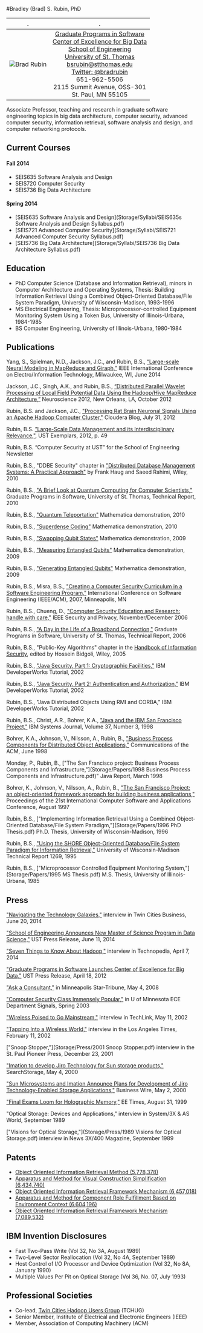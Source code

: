 #Bradley (Brad) S. Rubin, PhD

. | . |
---------------------------- | :----------: |
![Brad Rubin](http://www.stthomas.edu/media/engineeringsoftware/faculty/Rubin_Brad_full.jpg)|[Graduate Programs in Software](http://www.stthomas.edu/gradsoftware/default.html)<br>[Center of Excellence for Big Data](http://www.stthomas.edu/coe4bd)<br>[School of Engineering](http://www.stthomas.edu/engineering/)<br>[University of St. Thomas](http://www.stthomas.edu)<br><bsrubin@stthomas.edu><br>[Twitter: @bradrubin](http://twitter.com/bradrubin)<br>651-962-5506<br>2115 Summit Avenue, OSS-301<br>St. Paul, MN 55105|

Associate Professor, teaching and research in graduate software engineering topics in big data architecture, computer security, advanced computer security, information retrieval, software analysis and design, and computer networking protocols.

## Current Courses

#### Fall 2014

* SEIS635 Software Analysis and Design
* SEIS720 Computer Security
* SEIS736 Big Data Architecture

#### Spring 2014

* [SEIS635 Software Analysis and Design](Storage/Syllabi/SEIS635s Software Analysis and Design Syllabus.pdf)
* [SEIS721 Advanced Computer Security](Storage/Syllabi/SEIS721 Advanced Computer Security Syllabus.pdf)
* [SEIS736 Big Data Architecture](Storage/Syllabi/SEIS736 Big Data Architecture Syllabus.pdf)

## Education

* PhD Computer Science (Database and Information Retrieval), minors in Computer Architecture and Operating Systems, Thesis: Building Information Retrieval Using a Combined Object-Oriented Database/File System Paradigm, University of Wisconsin-Madison, 1993-1996
* MS Electrical Engineering, Thesis: Microprocessor-controlled Equipment Monitoring System Using a Token Bus, University of Illinois-Urbana, 1984-1985
* BS Computer Engineering, University of Illinois-Urbana, 1980-1984

## Publications

Yang, S., Spielman, N.D., Jackson, J.C., and Rubin, B.S., [“Large-scale Neural Modeling in MapReduce and Giraph,”](https://github.com/imsure/NeuralGiraph) IEEE International Conference on Electro/Information Technology, Milwaukee, WI, June 2014

Jackson, J.C., Singh, A.K., and Rubin, B.S., [“Distributed Parallel Wavelet Processing of Local Field Potential Data Using the Hadoop/Hive MapReduce Architecture,”](http://www.abstractsonline.com/plan/ViewAbstract.aspx?mID=2964&sKey=7b20b1ce-cfbf-44ca-9faa-3565338bdec5&cKey=d149ca79-b6f2-4006-af4f-66e01883cfe2&mKey=70007181-01c9-4de9-a0a2-eebfa14cd9f1) Neuroscience 2012, New Orleans, LA, October 2012

Rubin, B.S. and Jackson, J.C., ["Processing Rat Brain Neuronal Signals Using an Apache Hadoop Computer Cluster,"](http://blog.cloudera.com/blog/2012/07/processing-rat-brain-neuronal-signals-using-a-hadoop-computing-cluster-part-i/) Cloudera Blog, July 31, 2012

Rubin, B.S. [”Large-Scale Data Management and its Interdisciplinary Relevance,"](http://www.stthomas.edu/media/gro/publicationsarchiveimages/Exemplars-2012.pdf), UST Exemplars, 2012, p. 49

Rubin, B.S. “Computer Security at UST” for the School of Engineering Newsletter

Rubin, B.S., "DDBE Security" chapter in ["Distributed Database Management Systems: A Practical Approach"](http://www.amazon.com/Distributed-Database-Management-Systems-Practical/dp/047040745X) by Frank Haug and Saeed Rahimi, Wiley, 2010

Rubin, B.S., ["A Brief Look at Quantum Computing for Computer Scientists,"](Storage/Papers/A%20Brief%20Look%20at%20Quantum%20Computing%20for%20Computer%20Scientists.pdf) Graduate Programs in Software, University of St. Thomas, Technical Report, 2010

Rubin, B.S., ["Quantum Teleportation"](http://demonstrations.wolfram.com/QuantumTeleportation/) Mathematica demonstration, 2010

Rubin, B.S., ["Superdense Coding"](http://demonstrations.wolfram.com/SuperdenseCoding/) Mathematica demonstration, 2010

Rubin, B.S., ["Swapping Qubit States"](http://demonstrations.wolfram.com/SwappingQubitStates/) Mathematica demonstration, 2009

Rubin, B.S., ["Measuring Entangled Qubits"](http://demonstrations.wolfram.com/MeasuringEntangledQubits/) Mathematica demonstration, 2009

Rubin, B.S., ["Generating Entangled Qubits"](http://demonstrations.wolfram.com/GeneratingEntangledQubits/) Mathematica demonstration, 2009

Rubin, B.S., Misra, B.S., ["Creating a Computer Security Curriculum in a Software Engineering Program,"](http://portal.acm.org/citation.cfm?id=1248905") International Conference on Software Engineering (IEEE/ACM), 2007, Minneapolis, MN

Rubin, B.S., Chueng, D., ["Computer Security Education and Research: handle with care,"](http://ieeexplore.ieee.org/xpl/abstractKeywords.jsp?arnumber=4042658) IEEE Security and Privacy, November/December 2006

Rubin, B.S., ["A Day in the Life of a Broadband Connection,"](
Storage/Papers/2006%20A%20Day%20in%20the%20Life%20of%20a%20Broadband%20Connection.pdf) Graduate Programs in Software, University of St. Thomas, Technical Report, 2006

Rubin, B.S., "Public-Key Algorithms" chapter in the [Handbook of Information Security](http://www.amazon.com/Handbook-Information-Security-3-Set/dp/0471648337), edited by Hossein Bidgoli, Wiley, 2005

Rubin, B.S., ["Java Security, Part 1: Cryptographic Facilities,"](http://www.ibm.com/developerworks/java/tutorials/j-sec1/j-sec1.html) IBM DeveloperWorks Tutorial, 2002

Rubin, B.S., ["Java Security, Part 2: Authentication and Authorization,"](http://www.ibm.com/developerworks/java/tutorials/j-sec2/j-sec2.html) IBM DeveloperWorks Tutorial, 2002

Rubin, B.S., "Java Distributed Objects Using RMI and CORBA," IBM DeveloperWorks Tutorial, 2002

Rubin, B.S., Christ, A.R., Bohrer, K.A., ["Java and the IBM San Francisco Project,"](http://domino.watson.ibm.com/tchjr/journalindex.nsf/0/f338c659dacf61bf85256bfa00685d56?OpenDocument) IBM Systems Journal, Volume 37, Number 3, 1998

Bohrer, K.A., Johnson, V., Nilsson, A., Rubin, B., ["Business Process Components for Distributed Object Applications,"](http://dl.acm.org/citation.cfm?id=276618) Communications of the ACM, June 1998

Monday, P., Rubin, B., ["The San Francisco project: Business Process Components and Infrastructure,"](Storage/Papers/1998 Business Process Components and Infrastructure.pdf)" Java Report, March 1998

Bohrer, K., Johnson, V., Nilsson, A., Rubin, B., ["The San Francisco Project: an object-oriented framework approach for building business applications,"](http://ieeexplore.ieee.org/xpl/login.jsp?tp=&arnumber=625027) Proceedings of the 21st International Computer Software and Applications Conference, August 1997

Rubin, B.S., ["Implementing Information Retrieval Using a Combined Object-Oriented Database/File System Paradigm,"](Storage/Papers/1996 PhD Thesis.pdf)
Ph.D. Thesis, University of Wisconsin-Madison, 1996

Rubin, B.S., ["Using the SHORE Object-Oriented Database/File System Paradigm for Information Retrieval,"](Storage/Papers/tr1269.pdf) University of Wisconsin-Madison Technical Report 1269, 1995

Rubin, B.S., ["Microprocessor Controlled Equipment Monitoring System,"](Storage/Papers/1995 MS Thesis.pdf) M.S. Thesis, University of Illinois-Urbana, 1985

## Press

["Navigating the Technology Galaxies,"](http://tcbmag.com/Industries/Technology/Navigating-The-Technology-Galaxies) interview in Twin Cities Business, June 20, 2014

["School of Engineering Announces New Master of Science Program in Data Science,"](http://www.stthomas.edu/news/school-engineering-announces-new-master-science-program-data-science/) UST Press Release, June 11, 2014

["Seven Things to Know About Hadoop,"](http://www.techopedia.com/2/30123/trends/big-data/7-things-to-know-about-hadoop) interview in Technopedia, April 7, 2014

["Graduate Programs in Software Launches Center of Excellence for Big Data,"](http://www.stthomas.edu/news/big-data/) UST Press Release, April 18, 2012

["Ask a Consultant,"](http://www.startribune.com/business/18500364.html) in Minneapolis Star-Tribune, May 4, 2008

["Computer Security Class Immensely Popular,"](Storage/Press/UofMComputerSecurityClass.pdf) in U of Minnesota ECE Department Signals, Spring 2003

["Wireless Poised to Go Mainstream,"](Storage/Press/Techlink_Central.pdf)
interview in TechLink, May 11, 2002

["Tapping Into a Wireless World,"](http://articles.latimes.com/2002/feb/11/business/fi-wireless11) interview in the Los Angeles Times, February 11, 2002

["Snoop Stopper,"](Storage/Press/2001 Snoop Stopper.pdf) interview in the St. Paul Pioneer Press, December 23, 2001

["Imation to develop Jiro Technology for Sun storage products,"](http://searchstorage.techtarget.com/news/201547/Imation-to-develop-Jiro-Technology-for-Sun-storage-products) SearchStorage, May 4, 2000

["Sun Microsystems and Imation Announce Plans for Development of Jiro Technology-Enabled Storage Applications,"](http://www.thefreelibrary.com/Sun+Microsystems+and+Imation+Announce+Plans+for+Development+of+Jiro...-a061848561) Business Wire, May 2, 2000

["Final Exams Loom for Holographic Memory,"](http://www.eetimes.com/document.asp?doc_id=1139943) EE Times, August 31, 1999

"Optical Storage: Devices and Applications," interview in System/3X &amp; AS World, September 1989

["Visions for Optical Storage,"](Storage/Press/1989 Visions for Optical Storage.pdf) interview in News 3X/400 Magazine, September 1989

## Patents

* [Object Oriented Information Retrieval Method (5,778,378)](Storage/Papers/US5778378.pdf)  
* [Apparatus and Method for Visual Construction Simplification (6,434,740)](Storage/Papers/US6434740.pdf)  
* [Object Oriented Information Retrieval Framework Mechanism (6,457,018)](Storage/Papers/US6457018.pdf)  
* [Apparatus and Method for Component Role Fulfillment Based on Environment Context (6,604,196)](Storage/Papers/US6604196.pdf)  
* [Object Oriented Information Retrieval Framework Mechanism (7,089,532)](Storage/Papers/US7089532.pdf)

## IBM Invention Disclosures

* Fast Two-Pass Write (Vol 32, No 3A, August 1989)  
* Two-Level Sector Reallocation (Vol 32, No 4A, September 1989)  
* Host Control of I/O Processor and Device Optimization (Vol 32, No 8A, January 1990)  
* Multiple Values Per Pit on Optical Storage (Vol 36, No. 07, July 1993)

## Professional Societies

* Co-lead, [Twin Cities Hadoop Users Group](http://www.meetup.com/Twin-Cities-Hadoop-User-Group/) (TCHUG)
* Senior Member, Institute of Electrical and Electronic Engineers (IEEE)
* Member, Association of Computing Machinery (ACM)

